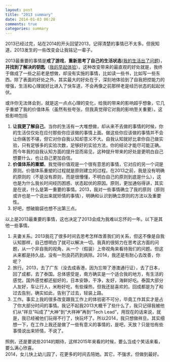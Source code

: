 ```yaml
---
layout: post
title: "2013 summary"
date: 2014-01-03 06:28
comments: true
categories: summary
---
```

2013已经过完，站在2014的开头回望2013，记得清楚的事情已不太多。但我知道，2013发生的一些改变会让我铭记一辈子。

2013最重要的事情是**戒了游戏**，**重新思考了自己的生活状态**([我的生活出了问题](http://mumaren.me/blog/2013/07/28/something-wrong-in-my-life-now/))，**并找到了解决的钥匙**（[我的早起体验](http://mumaren.me/blog/2013/08/22/my-get-up-early-trial/)）。这种改变带来的最直观的好处就是，我终于做成了一些之前老是想做，却没有实施的事情，比如读一些书，比如写一些东西。除了表面的好处之外，其实最大的好处在于，深刻地体验到了自我把控能力的增强，生活和心理就好比进入了快车道，不会再像之前那样老是经历状态的起起伏伏。

或许你无法体会到，就是这一点点心理的变化，给我的带来的影响超乎想象，它几乎重塑了我的价值体系（虽然有些夸张，但我真觉得它对我的影响至关重要）。这些影响包括

1. **让我更了解自己**。当你的生活有一大堆想做，却从来不去做的事情的时候，你的生活仅仅处在应付那些你应该做的事情上面。做这些你应该做的事情并不会让你痛苦不堪，但它对你自我认知却意义不大。自我认知就好比拿你自己做实验，只有足够多的实验次数，足够好的实验方法，你的结论才能尽可能正确。而今年我的自我认知方面的提升显而易见，这种提升带来的好处是更明白自己想要什么，也让自己更加自信。
2. **价值体系的重塑**。我觉得价值观是一个很有意思的事情，它对应的另一个词是原则。价值体系重塑的过程就是原则建立的过程。在2013之前，我是没有明确的原则的（不是没有原则，而是很懵懂，不明白自己的原则到底是什么），这也是为什么我长时间经历困惑、状态起伏的原因。原则，更加通俗得讲，其实是在说，什么是第一重要的事情。2013，我对一些事情确立了我的原则（原则或许也是一个说出来就矫情的事情），明确和认识到确立原则的方法以及重要性。
3. 好吧，想破脑袋也想不出第三点。

以上是2013最重要的事情，这也决定了2013会成为我难以忘怀的一年。以下是其他一些事情。

1. 夫妻关系。2013我花了很多时间去思考怎样改善我们的关系，但这不像是自我认知那样，自己想明白了就可以解决一切。我真的很努力在思考这方面的问题，从一个非自我的视角，从一个（假装）上帝视角来看待我们的问题。但这从来都是持久战，没有一剂良药药到病除。2014，我还是有耐心去改善，你呢？
2. 旅行。2013，去了广东（没去成香港，因为忘带了港澳通行证），去了日本，回了成都，去了泰国。总体感受是，南方确实是一个适合我的地方，有生活的感觉。国外感觉都还挺好的，日本安静，干净，友好，海鲜好吃。泰国大部分人友好，车让行人，米粉好吃，有些燥热，但我还挺喜欢的。回成都是为了和过去告别，确实如此，告别了过去，轻装上路。
3. 工作。事实上我的很多改变跟我工作上的体验密不可分，毕竟工作其实才是占了你大部分时间的事情。我记不起我2013大概干了些什么了，我只记得我被他们从“祥旦”叫成了“大神”到“大祥神”再到“Tech Lead”，用现在的话来说，就是，我已经被他们玩得不行了，快玩坏了。所以2014，我只想做祥旦。其实细想一下，在工作上我还是做了一些有意义的事情的，是吧，天放？只是怕有些事情说出来矫情，不说了。

照例，还是要说些2014的期待，这样2015年来看的时候，要么当成个笑话来看，要么满心欣喜。  
2014，女儿快上幼儿园了，花更多的时间去陪她。其它，不强求，但做到最好。